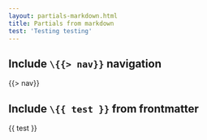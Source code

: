 ```yaml
---
layout: partials-markdown.html
title: Partials from markdown
test: 'Testing testing'
---
```

## Include `\{{> nav}}` navigation
{{> nav}}

## Include `\{{ test }}` from frontmatter
<p>{{ test }}</p>
